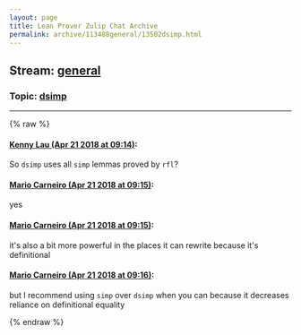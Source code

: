 ```yaml
---
layout: page
title: Lean Prover Zulip Chat Archive 
permalink: archive/113488general/13502dsimp.html
---
```


## Stream: [general](index.html)
### Topic: [dsimp](13502dsimp.html)

---


{% raw %}
#### [ Kenny Lau (Apr 21 2018 at 09:14)](https://leanprover.zulipchat.com/#narrow/stream/113488-general/topic/dsimp/near/125484696):
So `dsimp` uses all `simp` lemmas proved by `rfl`?

#### [ Mario Carneiro (Apr 21 2018 at 09:15)](https://leanprover.zulipchat.com/#narrow/stream/113488-general/topic/dsimp/near/125484712):
yes

#### [ Mario Carneiro (Apr 21 2018 at 09:15)](https://leanprover.zulipchat.com/#narrow/stream/113488-general/topic/dsimp/near/125484714):
it's also a bit more powerful in the places it can rewrite because it's definitional

#### [ Mario Carneiro (Apr 21 2018 at 09:16)](https://leanprover.zulipchat.com/#narrow/stream/113488-general/topic/dsimp/near/125484757):
but I recommend using `simp` over `dsimp` when you can because it decreases reliance on definitional equality


{% endraw %}
